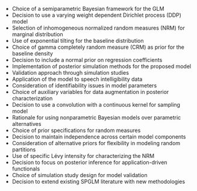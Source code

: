 - Choice of a semiparametric Bayesian framework for the GLM
- Decision to use a varying weight dependent Dirichlet process (DDP) model
- Selection of inhomogeneous normalized random measures (NRM) for marginal distribution
- Use of exponential tilting for the baseline distribution
- Choice of gamma completely random measure (CRM) as prior for the baseline density
- Decision to include a normal prior on regression coefficients
- Implementation of posterior simulation methods for the proposed model
- Validation approach through simulation studies
- Application of the model to speech intelligibility data
- Consideration of identifiability issues in model parameters
- Choice of auxiliary variables for data augmentation in posterior characterization
- Decision to use a convolution with a continuous kernel for sampling model
- Rationale for using nonparametric Bayesian models over parametric alternatives
- Choice of prior specifications for random measures
- Decision to maintain independence across certain model components
- Consideration of alternative priors for flexibility in modeling random partitions
- Use of specific Lévy intensity for characterizing the NRM
- Decision to focus on posterior inference for application-driven functionals
- Choice of simulation study design for model validation
- Decision to extend existing SPGLM literature with new methodologies